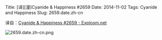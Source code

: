 Title: [译][漫]Cyanide & Happiness #2659
Date: 2014-11-02
Tags: Cyanide and Happiness
Slug: 2659.date.zh-cn

译自：[Cyanide & Happiness #2659 - Explosm.net](http://explosm.net/comics/2659/)


![2659.date.zh-cn.png](/static/images/comics/2659.date.zh-cn.png)
